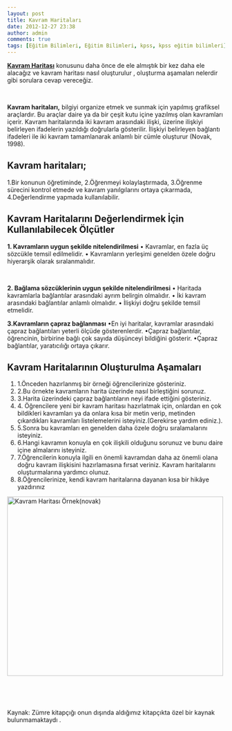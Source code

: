 ```yaml
---
layout: post
title: Kavram Haritaları
date: 2012-12-27 23:38
author: admin
comments: true
tags: [Eğitim Bilimleri, Eğitim Bilimleri, kpss, kpss eğitim bilimleri]
---
```

<a href="http://egitimvaktim.com/kavram-haritasi-nedir" target="_blank"><strong>Kavram Haritası</strong></a> konusunu daha önce de ele almıştık bir kez daha ele alacağız ve kavram haritası nasıl oluşturulur , oluşturma aşamaları nelerdir gibi sorulara cevap vereceğiz.

&nbsp;

<strong>Kavram haritaları,</strong> bilgiyi organize etmek ve sunmak için yapılmış grafiksel araçlardır. Bu araçlar daire ya da bir çeşit kutu içine yazılmış olan kavramları içerir. Kavram haritalarında iki kavram arasındaki ilişki, üzerine ilişkiyi belirleyen ifadelerin yazıldığı doğrularla gösterilir. İlişkiyi belirleyen bağlantı ifadeleri ile iki kavram tamamlanarak anlamlı bir cümle oluşturur (Novak, 1998).
<h2>Kavram haritaları;</h2>
1.Bir konunun öğretiminde,
2.Öğrenmeyi kolaylaştırmada,
3.Öğrenme sürecini kontrol etmede ve kavram yanılgılarını ortaya çıkarmada,
4.Değerlendirme yapmada kullanılabilir.
<h2>Kavram Haritalarını Değerlendirmek İçin Kullanılabilecek Ölçütler</h2>
<strong>1. Kavramların uygun şekilde nitelendirilmesi</strong>
• Kavramlar, en fazla üç sözcükle temsil edilmelidir.
• Kavramların yerleşimi genelden özele doğru hiyerarşik olarak sıralanmalıdır.

&nbsp;

<strong>2. Bağlama sözcüklerinin uygun şekilde nitelendirilmesi</strong>
• Haritada kavramlarla bağlantılar arasındaki ayrım belirgin olmalıdır.
• İki kavram arasındaki bağlantılar anlamlı olmalıdır.
• İlişkiyi doğru şekilde temsil etmelidir.

<strong>3.Kavramların çapraz bağlanması</strong>
•En iyi haritalar, kavramlar arasındaki çapraz bağlantıları yeterli ölçüde gösterenlerdir.
•Çapraz bağlantılar, öğrencinin, birbirine bağlı çok sayıda düşünceyi bildiğini gösterir.
•Çapraz bağlantılar, yaratıcılığı ortaya çıkarır.
<h2><strong>Kavram Haritalarının Oluşturulma Aşamaları</strong></h2>
<ol>
	<li>1.Önceden hazırlanmış bir örneği öğrencilerinize gösteriniz.</li>
	<li>2.Bu örnekte kavramların harita üzerinde nasıl birleştiğini sorunuz.</li>
	<li>3.Harita üzerindeki çapraz bağlantıların neyi ifade ettiğini gösteriniz.</li>
	<li>4. Öğrencilere yeni bir kavram haritası hazırlatmak için, onlardan en çok bildikleri kavramları ya da onlara kısa bir metin verip, metinden çıkardıkları kavramları listelemelerini isteyiniz.(Gerekirse yardım ediniz.).</li>
	<li>5.Sonra bu kavramları en genelden daha özele doğru sıralamalarını isteyiniz.</li>
	<li>6.Hangi kavramın konuyla en çok ilişkili olduğunu sorunuz ve bunu daire içine almalarını isteyiniz.</li>
	<li>7.Öğrencilerin konuyla ilgili en önemli kavramdan daha az önemli olana doğru kavram ilişkisini hazırlamasına fırsat veriniz. Kavram haritalarını oluşturmalarına yardımcı olunuz.</li>
	<li>8.Öğrencilerinize, kendi kavram haritalarına dayanan kısa bir hikâye yazdırınız</li>
</ol>
<a href="http://egitimvaktim.com/kavram-haritalari-2/kavram-haritasi-orneknovak" rel="attachment wp-att-8204"><img class="alignnone size-large wp-image-8204" alt="Kavram Haritası Örnek(novak)" src="http://egitimvaktim.com/dosyalar/2012/12/Kavram-Haritası-Örneknovak-500x414.jpg" width="500" height="414" /></a>

&nbsp;

&nbsp;

Kaynak: Zümre kitapçığı onun dışında aldığımız kitapçıkta özel bir kaynak bulunmamaktaydı .
